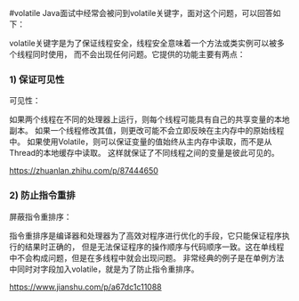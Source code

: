 #volatile
Java面试中经常会被问到volatile关键字，面对这个问题，可以回答如下：

volatile关键字是为了保证线程安全，线程安全意味着一个方法或类实例可以被多个线程同时使用，
而不会出现任何问题。它提供的功能主要有两点：

### 1) 保证可见性

可见性：

如果两个线程在不同的处理器上运行，则每个线程可能具有自己的共享变量的本地副本。
如果一个线程修改其值，则更改可能不会立即反映在主内存中的原始线程中。
如果使用Volatile，则可以保证变量的值始终从主内存中读取，而不是从Thread的本地缓存中读取。
这样就保证了不同线程之间的变量是彼此可见的。

https://zhuanlan.zhihu.com/p/87444650

### 2) 防止指令重排

屏蔽指令重排序：

指令重排序是编译器和处理器为了高效对程序进行优化的手段，它只能保证程序执行的结果时正确的，
但是无法保证程序的操作顺序与代码顺序一致。这在单线程中不会构成问题，但是在多线程中就会出现问题。
非常经典的例子是在单例方法中同时对字段加入volatile，就是为了防止指令重排序。

https://www.jianshu.com/p/a67dc1c11088